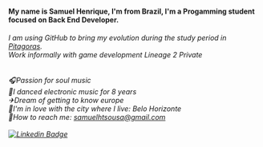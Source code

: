 #### My name is Samuel Henrique, I'm from Brazil, I'm a Progamming student focused on Back End Developer.

###### I am using GitHub to bring my evolution during the study period in [Pitagoras](https://www.pitagoras.com.br/).</br>Work informally with game development Lineage 2 Private 

###### 🎧Passion for soul music </br>🕺I danced electronic music for 8 years</br>✈Dream of getting to know europe</br>🏡I'm in love with the city where I live: Belo Horizonte</br>📧How to reach me: samuelhtsousa@gmail.com</br></br>[![Linkedin Badge](https://img.shields.io/badge/-LinkedIn-blue?style=flat-square&logo=Linkedin&logoColor=white&link=https://www.linkedin.com/in/SEULINK/)](https://www.linkedin.com/in/samuelhtsousa/)<br>

<!--
**shtsousa/shtsousa** is a ✨ _special_ ✨ repository because its `README.md` (this file) appears on your GitHub profile.

Here are some ideas to get you started:

- 🔭 I’m currently working on ...
- 🌱 I’m currently learning ...
- 👯 I’m looking to collaborate on ...
- 🤔 I’m looking for help with ...
- 💬 Ask me about ...
- 📫 How to reach me: ...
- 😄 Pronouns: ...
- ⚡ Fun fact: ...
-->
